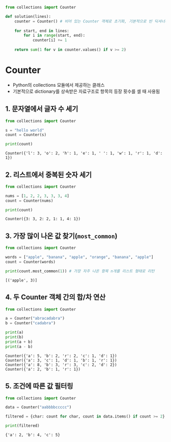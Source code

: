 ```python
from collections import Counter

def solution(lines):
    counter = Counter() # 비어 있는 Counter 객체로 초기화, 기본적으로 빈 딕셔너리와 비슷
    
    for start, end in lines:
        for i in range(start, end):
            counter[i] += 1
            
    return sum(1 for v in counter.values() if v >= 2)
```

# Counter
- Python의 collections 모듈에서 제공하는 클래스 
- 기본적으로 dictionary를 상속받은 자료구조로 항목의 등장 횟수를 셀 때 사용됨

## 1. 문자열에서 글자 수 세기 


```python
from collections import Counter

s = "hello world"
count = Counter(s)

print(count)
```

    Counter({'l': 3, 'o': 2, 'h': 1, 'e': 1, ' ': 1, 'w': 1, 'r': 1, 'd': 1})


## 2. 리스트에서 중복된 숫자 세기 


```python
from collections import Counter

nums = [1, 2, 2, 3, 3, 3, 4]
count = Counter(nums)

print(count)
```

    Counter({3: 3, 2: 2, 1: 1, 4: 1})


## 3. 가장 많이 나온 값 찾기(`most_common`)


```python
from collections import Counter

words = ["apple", "banana", "apple", "orange", "banana", "apple"]
count = Counter(words)

print(count.most_common(1)) # 가장 자주 나온 항목 n개를 리스트 형태로 리턴 
```

    [('apple', 3)]


## 4. 두 Counter 객체 간의 합/차 연산 


```python
from collections import Counter

a = Counter("abracadabra")
b = Counter("cadabra")

print(a)
print(b)
print(a + b)
print(a - b)
```

    Counter({'a': 5, 'b': 2, 'r': 2, 'c': 1, 'd': 1})
    Counter({'a': 3, 'c': 1, 'd': 1, 'b': 1, 'r': 1})
    Counter({'a': 8, 'b': 3, 'r': 3, 'c': 2, 'd': 2})
    Counter({'a': 2, 'b': 1, 'r': 1})


## 5. 조건에 따른 값 필터링 


```python
from collections import Counter

data = Counter("aabbbbccccc")

filtered = {char: count for char, count in data.items() if count >= 2}

print(filtered)
```

    {'a': 2, 'b': 4, 'c': 5}

